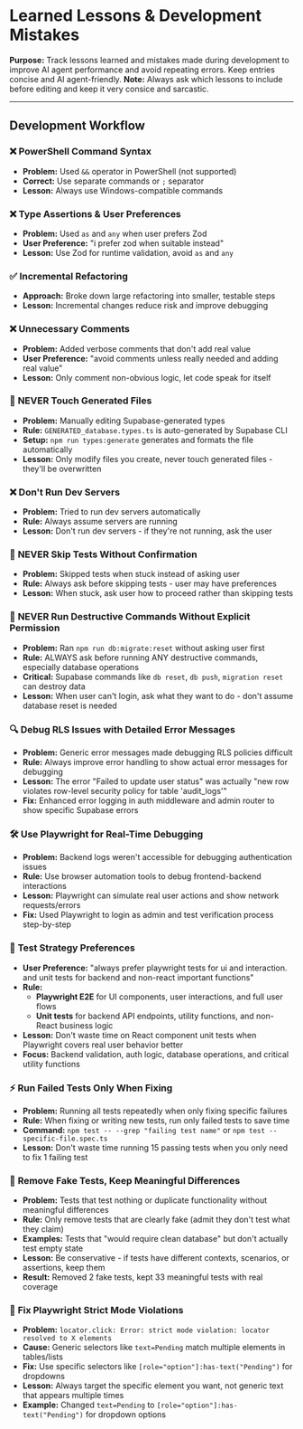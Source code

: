 # Learned Lessons & Development Mistakes

**Purpose:** Track lessons learned and mistakes made during development to improve AI agent performance and avoid repeating errors. Keep entries concise and AI agent-friendly.
**Note:** Always ask which lessons to include before editing and keep it very consice and sarcastic.

---

## Development Workflow

### ❌ **PowerShell Command Syntax**

- **Problem:** Used `&&` operator in PowerShell (not supported)
- **Correct:** Use separate commands or `;` separator
- **Lesson:** Always use Windows-compatible commands

### ❌ **Type Assertions & User Preferences**

- **Problem:** Used `as` and `any` when user prefers Zod
- **User Preference:** "i prefer zod when suitable instead"
- **Lesson:** Use Zod for runtime validation, avoid `as` and `any`

### ✅ **Incremental Refactoring**

- **Approach:** Broke down large refactoring into smaller, testable steps
- **Lesson:** Incremental changes reduce risk and improve debugging

### ❌ **Unnecessary Comments**

- **Problem:** Added verbose comments that don't add real value
- **User Preference:** "avoid comments unless really needed and adding real value"
- **Lesson:** Only comment non-obvious logic, let code speak for itself

### 🚨 **NEVER Touch Generated Files**

- **Problem:** Manually editing Supabase-generated types
- **Rule:** `GENERATED_database.types.ts` is auto-generated by Supabase CLI
- **Setup:** `npm run types:generate` generates and formats the file automatically
- **Lesson:** Only modify files you create, never touch generated files - they'll be overwritten

### ❌ **Don't Run Dev Servers**

- **Problem:** Tried to run dev servers automatically
- **Rule:** Always assume servers are running
- **Lesson:** Don't run dev servers - if they're not running, ask the user

### 🚨 **NEVER Skip Tests Without Confirmation**

- **Problem:** Skipped tests when stuck instead of asking user
- **Rule:** Always ask before skipping tests - user may have preferences
- **Lesson:** When stuck, ask user how to proceed rather than skipping tests

### 🚨 **NEVER Run Destructive Commands Without Explicit Permission**

- **Problem:** Ran `npm run db:migrate:reset` without asking user first
- **Rule:** ALWAYS ask before running ANY destructive commands, especially database operations
- **Critical:** Supabase commands like `db reset`, `db push`, `migration reset` can destroy data
- **Lesson:** When user can't login, ask what they want to do - don't assume database reset is needed

### 🔍 **Debug RLS Issues with Detailed Error Messages**

- **Problem:** Generic error messages made debugging RLS policies difficult
- **Rule:** Always improve error handling to show actual error messages for debugging
- **Lesson:** The error "Failed to update user status" was actually "new row violates row-level security policy for table 'audit_logs'"
- **Fix:** Enhanced error logging in auth middleware and admin router to show specific Supabase errors

### 🛠️ **Use Playwright for Real-Time Debugging**

- **Problem:** Backend logs weren't accessible for debugging authentication issues
- **Rule:** Use browser automation tools to debug frontend-backend interactions
- **Lesson:** Playwright can simulate real user actions and show network requests/errors
- **Fix:** Used Playwright to login as admin and test verification process step-by-step

### 🧪 **Test Strategy Preferences**

- **User Preference:** "always prefer playwright tests for ui and interaction. and unit tests for backend and non-react important functions"
- **Rule:**
  - **Playwright E2E** for UI components, user interactions, and full user flows
  - **Unit tests** for backend API endpoints, utility functions, and non-React business logic
- **Lesson:** Don't waste time on React component unit tests when Playwright covers real user behavior better
- **Focus:** Backend validation, auth logic, database operations, and critical utility functions

### ⚡ **Run Failed Tests Only When Fixing**

- **Problem:** Running all tests repeatedly when only fixing specific failures
- **Rule:** When fixing or writing new tests, run only failed tests to save time
- **Command:** `npm test -- --grep "failing test name"` or `npm test -- specific-file.spec.ts`
- **Lesson:** Don't waste time running 15 passing tests when you only need to fix 1 failing test

### 🧹 **Remove Fake Tests, Keep Meaningful Differences**

- **Problem:** Tests that test nothing or duplicate functionality without meaningful differences
- **Rule:** Only remove tests that are clearly fake (admit they don't test what they claim)
- **Examples:** Tests that "would require clean database" but don't actually test empty state
- **Lesson:** Be conservative - if tests have different contexts, scenarios, or assertions, keep them
- **Result:** Removed 2 fake tests, kept 33 meaningful tests with real coverage

### 🎯 **Fix Playwright Strict Mode Violations**

- **Problem:** `locator.click: Error: strict mode violation: locator resolved to X elements`
- **Cause:** Generic selectors like `text=Pending` match multiple elements in tables/lists
- **Fix:** Use specific selectors like `[role="option"]:has-text("Pending")` for dropdowns
- **Lesson:** Always target the specific element you want, not generic text that appears multiple times
- **Example:** Changed `text=Pending` to `[role="option"]:has-text("Pending")` for dropdown options

